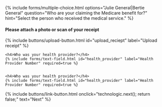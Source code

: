 ---
---

<form class="scroll-form__form">

<div class="scroll-form__questionset">
  <section class="scroll-form__question">
    {% include forms/multiple-choice.html options="Julie General|Bertie General" question="Who are your claiming the Medicare benefit for?" hint="Select the person who received the medical service." %}
  </section>
</div>

<div class="scroll-form__questionset">
  <section class="scroll-form__question">
    <h4>Please attach a photo or scan of your receipt</h4>
    {% include buttons/upload-button.html id="upload_reciept" label="Upload receipt" %}
  </section>
</div>

<div class="scroll-form__questionset">
  <section class="scroll-form__question">

    <h4>Who was your health provider?</h4>
    {% include forms/text-field.html id="health_provider" label="Health Provider Number" required=true %}


    <h4>Who was your health provider?</h4>
    {% include forms/text-field.html id="health_provider" label="Health Provider Number" required=true %}

  </section>
</div>

<footer class="scroll-form__footer">
  <div class="wrapper">
    {% include buttons/link-button.html onclick="technologic.next(); return false;" text="Next" %}
  </div>
</footer>

</form>
